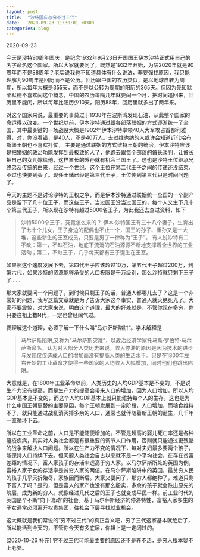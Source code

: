 ```yaml
---
layout: post
title:  "沙特国庆与穷不过三代"
date:   2020-09-23 11:30:01 +0300
categories: blog
---
```


2020-09-23

今天是沙特90周年国庆，是纪念1932年9月23日开国国王伊本沙特正式用自己的名字命名这个国家。所以大家就要问了，既然是1932年开始，为啥2020年就是90周年而不是88周年？老实说我也不知道具体有什么说法，非要强找原因，我只能理解为90周年是回历而不是公历。回历跟中国的农历类似，是以地球自转为周期，所以每年大概是355天，而不是以公转为周期的阳历的365天。但因为先知默罕默德不喜欢闰这个概念，中国的农历每隔几年就要闰一个月，把时间追回来，回历里不能闰，所以每年比阳历少10天，阳历88年，回历里就多出了两年来。

对这个国家来说，最重要的事莫过于1938年在波斯湾发现石油，从此整个国家的命运得以改变。一个世纪以前，伊本沙特通过跟各部落联姻的方式逐渐统一了全国，其中最关键的一场战役大概是1902年伊本沙特率领40人大军攻占首都利雅得，对，你没看错，是40人，不是40万人。去过维也纳的人或许会知道近代哈布斯堡王朝也不喜欢打仗， 主要是通过联姻的方式维持王朝的统治。伊本沙特应该是把婚姻的政治功能发挥到最极致的人了，他跑去跟每个部落的酋长谈判，让酋长把自己的女儿嫁给他，这样酋长的外孙就有机会当国王了。这也是沙特王位继承兄终弟及传统的由来，经过一个世纪，这个王位在第二代王子之间的传递还没结束，不过也快要到头了。现任王储已经是第三代王子，王位传到第三代只是时间问题了。

今天的主题不是讨论沙特的王权之争，而是伊本沙特通过联姻统一全国的一个副产品是留下了几十位王子，而这些王子，当过国王没当过国王的，每个人又生下几十个第三代王子，所以现在沙特有超过5000名王子，为此我还去查过资料，如下

> 沙特5000个王子，究竟怎么来的？ 伊本·沙特国王有三十八个妻子，生育出了七十个儿女，王子身边的配偶也不止一个，国王的孙子、重孙又是一大堆，这些新生的王室成员，只要是男丁一律称为“王子”。 有人说沙特有二不缺：第一，不缺石油，地底下流淌的石油源源不断地支撑着全世界的工业活动；第二，不缺王子，几乎每天都有王子诞生在王室。

如果照这个速度发展下去，第四代王子应该超过10万，第五代王子超过200万，到第六代，如果沙特的资源能够承受的人口极限是千万级别，那么沙特就只剩下王子了……

那大家就要问一个问题了，到时候只剩王子的话，普通人都哪儿去了？这是一个非常好的问题，我写这篇文章就是为了告诉大家这个事实，普通人就灭绝死光了。大家不要震惊，对大家来说，明白这个道理，最大的好处就是，不管你现在多穷，你只要往祖上数N代，一定也曾经阔气过。

要理解这个道理，必须了解一下什么叫”马尔萨斯陷阱“。学术解释是

> 马尔萨斯陷阱,又称为“马尔萨斯灾难”，以政治经济学家托马斯·罗伯特·马尔萨斯命名，认为对大部分人类历史来说，收入停滞的原因是因为技术的进步与发现仅仅造成人口的增加而没有提高人类的生活水平。只是在1800年左右开始的工业革命才使得一些国家的人均收入大幅增加，同时他们也跳出陷阱。

大意就是，在1800年工业革命以前，人类历史的人均GDP基本是不变的，不是说生产力没有提高，而是生产力的提高会带来人口的增加，因为人口增加，所以人均GDP基本是不变的，而这个人均GDP基本上就只能维持每个人的生存。这也是为什么中国王朝更替的主要原因，每个王朝发展到一定阶段，人口增加，而粮食维持不了，就只能通过战乱消灭掉多余的人口，通常也就伴随着新王朝的诞生，几千年一直循环下去。

所以在工业革命之前，人口是不能随便增加的。不管是超高的婴儿死亡率还是各种瘟疫疾病，其实对人类社会都是有很重要的调节人口作用，否则就只能通过更残酷的战争来解决人口问题。所以在生产力不变的情况下，每对夫妇最多要两个孩子，能保持人口持续下去。但问题人类社会自古以来就不是一个平均社会，在存在贫富差距的情况下，富人家孩子的存活率远高于穷人家。以马尔萨斯所处的英国为例，富裕人家子女的存活率是贫穷人家的两倍。在马尔萨斯陷阱中的英国，最贫穷人民的孩子几乎夭折殆尽，家族因而断后。大家又要问了，那穷人都绝种了，难道只剩下富人了吗？是的，但是富人的家产也没有那么殷实，多余的孩子就会跌出原先的阶层，成为新的穷人。就像经过几代之后的王子也就变成平民一样。前工业时代的英国是个不断“向下流动”的社会。基于马尔萨斯经济的停滞特性，富裕人家多生的子女通常必须离开权贵集团，往社会下层寻找就业机会。

这大概就是我们常说的”穷不过三代“的真正含义吧，穷了三代这家基本就绝后了，所以能活到今天的，不管你今天有多底层，你祖上是一定阔过的。

[2020-10-26 补充] 穷不过三代可能最主要的原因还不是养不活，是穷人根本娶不上老婆。


<!--footnote area-->


<!--end-->

